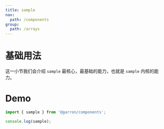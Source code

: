 ```yaml
---
title: sample
nav:
  path: /components
group:
  path: /arrays
---
```


# 基础用法

这一小节我们会介绍 `sample` 最核心，最基础的能力，也就是 `sample` 内核的能力。

# Demo

```javascript
import { sample } from '@garron/components';

console.log(sample);
```
